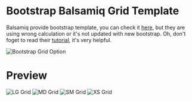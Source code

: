 # Bootstrap Balsamiq Grid Template
Balsamiq provide bootstrap template, you can check it [here](https://mockupstogo.mybalsamiq.com/projects/layout/Bootstrap+Grid+Layout), but they are using wrong calculation or it's not updated with new bootstrap.
Oh, don't foget to read their [tutorial](http://support.balsamiq.com/customer/portal/articles/615901), it's very helpful.

![Bootstrap Grid Option](https://cloud.githubusercontent.com/assets/1484308/7337922/0312b1c4-ec65-11e4-90e8-9a7255744a1b.png)

# Preview
![LG Grid](https://cloud.githubusercontent.com/assets/1484308/7337899/5f534ae4-ec64-11e4-8aa9-3c32845bdedf.png)
![MD Grid](https://cloud.githubusercontent.com/assets/1484308/7337898/5f50a690-ec64-11e4-9680-a300c9c8ee55.png)
![SM Grid](https://cloud.githubusercontent.com/assets/1484308/7337897/5f4e5390-ec64-11e4-824f-7099932a9c8d.png)
![XS Grid](https://cloud.githubusercontent.com/assets/1484308/7337896/5f4aaae2-ec64-11e4-94d2-b5c3fb5370d1.png)
